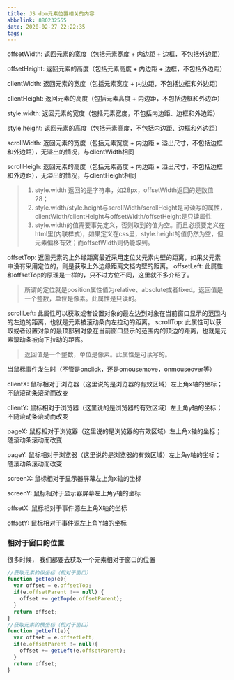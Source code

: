 ```yaml
---
title: JS dom元素位置相关的内容
abbrlink: 880232555
date: 2020-02-27 22:22:35
tags:
---
```


offsetWidth: 返回元素的宽度（包括元素宽度 + 内边距 + 边框，不包括外边距）

<!-- more -->

offsetHeight: 返回元素的高度（包括元素高度 + 内边距 + 边框，不包括外边距）

clientWidth: 返回元素的宽度（包括元素宽度 + 内边距，不包括边框和外边距）

clientHeight: 返回元素的高度（包括元素高度 + 内边距，不包括边框和外边距）

style.width: 返回元素的宽度（包括元素宽度，不包括内边距、边框和外边距）

style.height: 返回元素的高度（包括元素高度，不包括内边距、边框和外边距）

scrollWidth: 返回元素的宽度（包括元素宽度 + 内边距 + 溢出尺寸，不包括边框和外边距），无溢出的情况，与clientWidth相同

scrollHeigh: 返回元素的高度（包括元素高度 + 内边距 + 溢出尺寸，不包括边框和外边距），无溢出的情况，与clientHeight相同

> 1. style.width 返回的是字符串，如28px，offsetWidth返回的是数值28；
> 2. style.width/style.height与scrollWidth/scrollHeight是可读写的属性，clientWidth/clientHeight与offsetWidth/offsetHeight是只读属性
> 3. style.width的值需要事先定义，否则取到的值为空。而且必须要定义在html里(内联样式)，如果定义在css里，style.height的值仍然为空，但元素偏移有效；而offsetWidth则仍能取到。

offsetTop: 返回元素的上外缘距离最近采用定位父元素内壁的距离，如果父元素中没有采用定位的，则是获取上外边缘距离文档内壁的距离。
offsetLeft: 此属性和offsetTop的原理是一样的，只不过方位不同，这里就不多介绍了。

> 所谓的定位就是position属性值为relative、absolute或者fixed。返回值是一个整数，单位是像素。此属性是只读的。


scrollLeft: 此属性可以获取或者设置对象的最左边到对象在当前窗口显示的范围内的左边的距离，也就是元素被滚动条向左拉动的距离。
scrollTop: 此属性可以获取或者设置对象的最顶部到对象在当前窗口显示的范围内的顶边的距离，也就是元素滚动条被向下拉动的距离。

> 返回值是一个整数，单位是像素。此属性是可读写的。


当鼠标事件发生时（不管是onclick，还是omousemove，onmouseover等）

clientX: 鼠标相对于浏览器（这里说的是浏览器的有效区域）左上角x轴的坐标；  不随滚动条滚动而改变

clientY: 鼠标相对于浏览器（这里说的是浏览器的有效区域）左上角y轴的坐标；  不随滚动条滚动而改变

pageX: 鼠标相对于浏览器（这里说的是浏览器的有效区域）左上角x轴的坐标；  随滚动条滚动而改变

pageY: 鼠标相对于浏览器（这里说的是浏览器的有效区域）左上角y轴的坐标；  随滚动条滚动而改变

screenX: 鼠标相对于显示器屏幕左上角x轴的坐标

screenY: 鼠标相对于显示器屏幕左上角y轴的坐标

offsetX: 鼠标相对于事件源左上角X轴的坐标

offsetY: 鼠标相对于事件源左上角Y轴的坐标

### 相对于窗口的位置

很多时候， 我们都要去获取一个元素相对于窗口的位置

```js
//获取元素的纵坐标（相对于窗口）
function getTop(e){
  var offset = e.offsetTop;
  if(e.offsetParent !== null) {
    offset += getTop(e.offsetParent);
  }
  return offset;
}
//获取元素的横坐标（相对于窗口）
function getLeft(e){
  var offset = e.offsetLeft;
  if(e.offsetParent != null){
    offset += getLeft(e.offsetParent);
  }
  return offset;
}
```